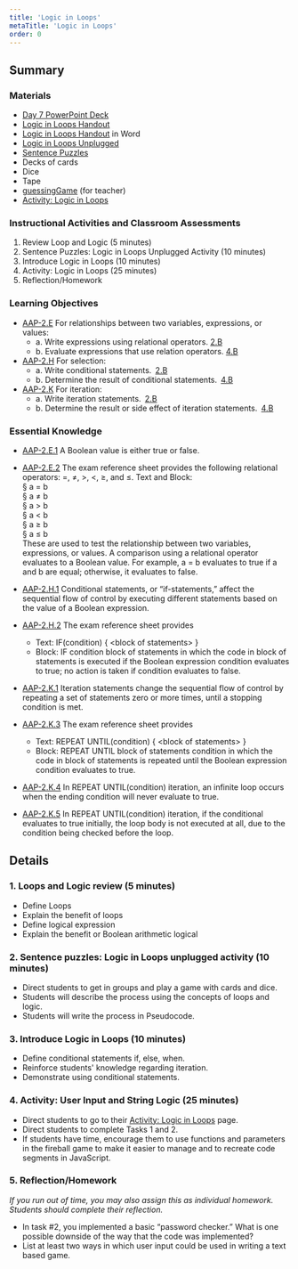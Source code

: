 ```yaml
---
title: 'Logic in Loops'
metaTitle: 'Logic in Loops'
order: 0
---
```


## Summary

### Materials  

* [Day 7 PowerPoint Deck](https://1drv.ms/p/s!AqsgsTyHBmRBkHoq2MZXAaVODyYj?e=jVzh3A)
* <a href="/unit-5/day-7/logic-in-loops-activity">Logic in Loops Handout</a>
* [Logic in Loops Handout](https://1drv.ms/w/s!AqsgsTyHBmRBkHtYAcWKVGZfi5c3?e=cOoWSD) in Word
* <a href="/unit-5/day-7/logic-in-loops-unplugged">Logic in Loops Unplugged</a>
* <a href="/unit-5/day-7/sentence-puzzles">Sentence Puzzles</a>
* Decks of cards
* Dice
* Tape 
* [guessingGame](https://makecode.com/_9qvWHHF64LHF) (for teacher)
* [Activity: Logic in Loops](https://arcade.makecode.com/courses/csintro2/logic/while)

### Instructional Activities and Classroom Assessments

1. Review Loop and Logic (5 minutes)
2. Sentence Puzzles: Logic in Loops Unplugged Activity (10 minutes)
3. Introduce Logic in Loops (10 minutes)
4. Activity: Logic in Loops (25 minutes)
5. Reflection/Homework

### Learning Objectives 

* [AAP-2.E](https://apcentral.collegeboard.org/pdf/ap-computer-science-principles-course-and-exam-description.pdf?course=ap-computer-science-principles#page=78) For relationships between two variables, expressions, or values:
    * a. Write expressions using relational operators. [2.B](https://apcentral.collegeboard.org/pdf/ap-computer-science-principles-course-and-exam-description.pdf?course=ap-computer-science-principles#page=23)
    * b. Evaluate expressions that use relation operators. [4.B](https://apcentral.collegeboard.org/pdf/ap-computer-science-principles-course-and-exam-description.pdf?course=ap-computer-science-principles#page=23)
* [AAP-2.H](https://apcentral.collegeboard.org/pdf/ap-computer-science-principles-course-and-exam-description.pdf?course=ap-computer-science-principles#page=80) For selection:
    * a. Write conditional statements. [2.B](https://apcentral.collegeboard.org/pdf/ap-computer-science-principles-course-and-exam-description.pdf?course=ap-computer-science-principles#page=23)
    * b. Determine the result of conditional statements. [4.B](https://apcentral.collegeboard.org/pdf/ap-computer-science-principles-course-and-exam-description.pdf?course=ap-computer-science-principles#page=23)
* [AAP-2.K](https://apcentral.collegeboard.org/pdf/ap-computer-science-principles-course-and-exam-description.pdf?course=ap-computer-science-principles#page=83) For iteration:
    * a. Write iteration statements. [2.B](https://apcentral.collegeboard.org/pdf/ap-computer-science-principles-course-and-exam-description.pdf?course=ap-computer-science-principles#page=23)
    * b. Determine the result or side effect of iteration statements. [4.B](https://apcentral.collegeboard.org/pdf/ap-computer-science-principles-course-and-exam-description.pdf?course=ap-computer-science-principles#page=23)

### Essential Knowledge 

* [AAP-2.E.1](https://apcentral.collegeboard.org/pdf/ap-computer-science-principles-course-and-exam-description.pdf?course=ap-computer-science-principles#page=78) A Boolean value is either true or false.
* [AAP-2.E.2](https://apcentral.collegeboard.org/pdf/ap-computer-science-principles-course-and-exam-description.pdf?course=ap-computer-science-principles#page=78) The exam reference sheet provides the following relational operators: =, ≠, >, <, ≥, and ≤. Text and Block:<br/>
§ a = b<br/>
§ a ≠ b<br/>
§ a > b<br/>
§ a < b<br/>
§ a ≥ b<br/>
§ a ≤ b<br/>
These are used to test the relationship between two variables, expressions, or values. A comparison using a relational operator evaluates to a Boolean value. For example,  a = b evaluates to true if a and b are equal; otherwise, it evaluates  to false.

* [AAP-2.H.1](https://apcentral.collegeboard.org/pdf/ap-computer-science-principles-course-and-exam-description.pdf?course=ap-computer-science-principles#page=80) Conditional statements, or “if-statements,” affect the sequential flow of control by executing different statements based on the value of a Boolean expression.
* [AAP-2.H.2](https://apcentral.collegeboard.org/pdf/ap-computer-science-principles-course-and-exam-description.pdf?course=ap-computer-science-principles#page=80) The exam reference sheet provides
    * Text: IF(condition) { &lt;block of statements&gt; }
    * Block: IF condition block of statements in which the code in block of statements is executed if the Boolean expression condition evaluates to true; no action is taken if condition evaluates to false.
* [AAP-2.K.1](https://apcentral.collegeboard.org/pdf/ap-computer-science-principles-course-and-exam-description.pdf?course=ap-computer-science-principles#page=83) Iteration statements change the sequential flow of control by repeating a set of statements zero or more times, until a stopping condition is met.
* [AAP-2.K.3](https://apcentral.collegeboard.org/pdf/ap-computer-science-principles-course-and-exam-description.pdf?course=ap-computer-science-principles#page=84) The exam reference sheet provides
    * Text: REPEAT UNTIL(condition) { &lt;block of statements&gt; }
    * Block: REPEAT UNTIL block of statements condition in which the code in block of statements is repeated until the Boolean expression condition evaluates to true.
* [AAP-2.K.4](https://apcentral.collegeboard.org/pdf/ap-computer-science-principles-course-and-exam-description.pdf?course=ap-computer-science-principles#page=84) In REPEAT UNTIL(condition) iteration, an infinite loop occurs when the ending condition will never evaluate to true.
* [AAP-2.K.5](https://apcentral.collegeboard.org/pdf/ap-computer-science-principles-course-and-exam-description.pdf?course=ap-computer-science-principles#page=84) In REPEAT UNTIL(condition) iteration, if the conditional evaluates to true initially, the loop body is not executed at all, due to the condition being checked before the loop.

## Details

### 1. Loops and Logic review (5 minutes)

* Define Loops
* Explain the benefit of loops
* Define logical expression
* Explain the benefit or Boolean arithmetic logical

### 2. Sentence puzzles: Logic in Loops unplugged activity (10 minutes)

* Direct students to get in groups and play a game with cards and dice.
* Students will describe the process using the concepts of loops and logic.
* Students will write the process in Pseudocode.

### 3. Introduce Logic in Loops (10 minutes) 

* Define conditional statements if, else, when.
* Reinforce students' knowledge regarding iteration.
* Demonstrate using conditional statements.

###  4. Activity: User Input and String Logic (25 minutes)

* Direct students to go to their <a href="/unit-5/day-7/logic-in-loops-activity">Activity: Logic in Loops</a> page.
* Direct students to complete Tasks 1 and 2.
* If students have time, encourage them to use functions and parameters in the fireball game to make it easier to manage and to recreate code segments in JavaScript.

### 5. Reflection/Homework

_If you run out of time, you may also assign this as individual homework. Students should complete their reflection._

* In task #2, you implemented a basic “password checker.” What is one possible downside of the way that the code was implemented? 
* List at least two ways in which user input could be used in writing a text based game.